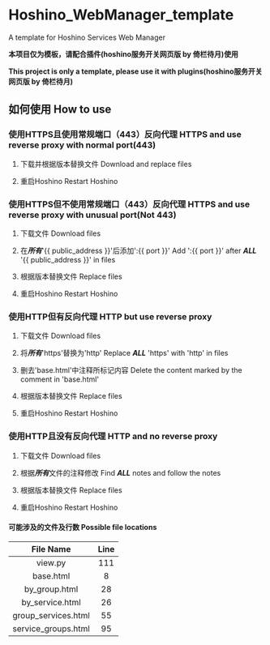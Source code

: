 # Hoshino_WebManager_template
A template for Hoshino Services Web Manager

**本项目仅为模板，请配合插件(hoshino服务开关网页版 by 倚栏待月)使用**

**This project is only a template, please use it with plugins(hoshino服务开关网页版 by 倚栏待月)**

## 如何使用 How to use 

### 使用HTTPS且使用常规端口（443）反向代理 HTTPS and use reverse proxy with normal port(443)

1. 下载并根据版本替换文件 Download and replace files

2. 重启Hoshino Restart Hoshino

### 使用HTTPS但不使用常规端口（443）反向代理 HTTPS and use reverse proxy with unusual port(Not 443)

1. 下载文件 Download files

2. 在***所有***'{{ public_address }}'后添加':{{ port }}' Add ':{{ port }}' after ***ALL*** '{{ public_address }}' in files

3. 根据版本替换文件 Replace files

4. 重启Hoshino Restart Hoshino

### 使用HTTP但有反向代理 HTTP but use reverse proxy

1. 下载文件 Download files

2. 将***所有***'https'替换为'http' Replace ***ALL*** 'https' with 'http' in files

3. 删去'base.html'中注释所标记内容 Delete the content marked by the comment in 'base.html'

4. 根据版本替换文件 Replace files

5. 重启Hoshino Restart Hoshino

### 使用HTTP且没有反向代理 HTTP and no reverse proxy

1. 下载文件 Download files

2. 根据***所有***文件的注释修改 Find ***ALL*** notes and follow the notes

3. 根据版本替换文件 Replace files

4. 重启Hoshino Restart Hoshino

#### 可能涉及的文件及行数 Possible file locations

| File Name | Line |
| :----: | :----: |
| view.py | 111 |
| base.html | 8 |
| by_group.html | 28 |
| by_service.html | 26 |
| group_services.html | 55 |
| service_groups.html | 95 |
